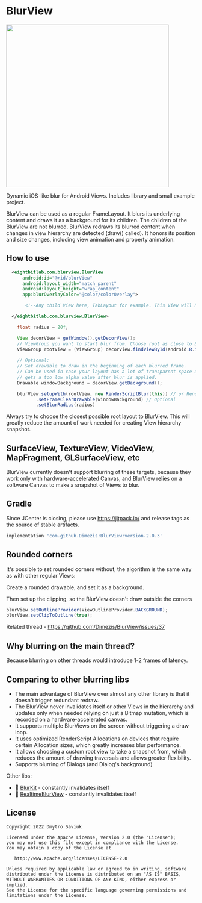 
# BlurView

<a href="url"><img src="https://user-images.githubusercontent.com/1433500/174389657-f52837db-005b-4a68-b9c6-ce196fa03395.jpg" width="432" ></a>

Dynamic iOS-like blur for Android Views. Includes library and small example project.

BlurView can be used as a regular FrameLayout. It blurs its underlying content and draws it as a
background for its children. The children of the BlurView are not blurred. BlurView redraws its
blurred content when changes in view hierarchy are detected (draw() called). It honors its position
and size changes, including view animation and property animation.

## How to use
```XML
  <eightbitlab.com.blurview.BlurView
      android:id="@+id/blurView"
      android:layout_width="match_parent"
      android:layout_height="wrap_content"
      app:blurOverlayColor="@color/colorOverlay">

       <!--Any child View here, TabLayout for example. This View will NOT be blurred -->

  </eightbitlab.com.blurview.BlurView>
```

```Java
    float radius = 20f;

    View decorView = getWindow().getDecorView();
    // ViewGroup you want to start blur from. Choose root as close to BlurView in hierarchy as possible.
    ViewGroup rootView = (ViewGroup) decorView.findViewById(android.R.id.content);
    
    // Optional:
    // Set drawable to draw in the beginning of each blurred frame.
    // Can be used in case your layout has a lot of transparent space and your content
    // gets a too low alpha value after blur is applied.
    Drawable windowBackground = decorView.getBackground();

    blurView.setupWith(rootView, new RenderScriptBlur(this)) // or RenderEffectBlur
           .setFrameClearDrawable(windowBackground) // Optional
           .setBlurRadius(radius)
```

Always try to choose the closest possible root layout to BlurView. This will greatly reduce the amount of work needed for creating View hierarchy snapshot.

## SurfaceView, TextureView, VideoView, MapFragment, GLSurfaceView, etc
BlurView currently doesn't support blurring of these targets, because they work only with hardware-accelerated Canvas, and BlurView relies on a software Canvas to make a snapshot of Views to blur.

## Gradle

Since JCenter is closing, please use https://jitpack.io/ and release tags as the source of stable
artifacts.
```Groovy
implementation 'com.github.Dimezis:BlurView:version-2.0.3'
```

## Rounded corners
It's possible to set rounded corners without, the algorithm is the same way as with other regular Views:

Create a rounded drawable, and set it as a background.

Then set up the clipping, so the BlurView doesn't draw outside the corners 
```Java
blurView.setOutlineProvider(ViewOutlineProvider.BACKGROUND);
blurView.setClipToOutline(true);
```
Related thread - https://github.com/Dimezis/BlurView/issues/37

## Why blurring on the main thread?
Because blurring on other threads would introduce 1-2 frames of latency.

## Comparing to other blurring libs
- The main advantage of BlurView over almost any other library is that it doesn't trigger redundant redraw.
- The BlurView never invalidates itself or other Views in the hierarchy and updates only when needed relying on just a Bitmap mutation, which is recorded on a hardware-accelerated canvas.
- It supports multiple BlurViews on the screen without triggering a draw loop.
- It uses optimized RenderScript Allocations on devices that require certain Allocation sizes, which greatly increases blur performance.
- It allows choosing a custom root view to take a snapshot from, which reduces the amount of drawing traversals and allows greater flexibility.
- Supports blurring of Dialogs (and Dialog's background)

Other libs:
- 🛑 [BlurKit](https://github.com/CameraKit/blurkit-android) - constantly invalidates itself
- 🛑 [RealtimeBlurView](https://github.com/mmin18/RealtimeBlurView) - constantly invalidates itself

License
-------

    Copyright 2022 Dmytro Saviuk

    Licensed under the Apache License, Version 2.0 (the "License");
    you may not use this file except in compliance with the License.
    You may obtain a copy of the License at

       http://www.apache.org/licenses/LICENSE-2.0

    Unless required by applicable law or agreed to in writing, software
    distributed under the License is distributed on an "AS IS" BASIS,
    WITHOUT WARRANTIES OR CONDITIONS OF ANY KIND, either express or implied.
    See the License for the specific language governing permissions and
    limitations under the License.
